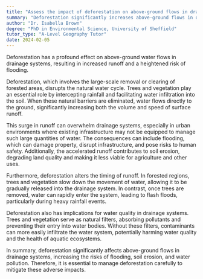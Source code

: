 ```yaml
---
title: "Assess the impact of deforestation on above-ground flows in drainage systems"
summary: "Deforestation significantly increases above-ground flows in drainage systems, leading to higher runoff and potential flooding."
author: "Dr. Isabella Brown"
degree: "PhD in Environmental Science, University of Sheffield"
tutor_type: "A-Level Geography Tutor"
date: 2024-02-05
---
```


Deforestation has a profound effect on above-ground water flows in drainage systems, resulting in increased runoff and a heightened risk of flooding.

Deforestation, which involves the large-scale removal or clearing of forested areas, disrupts the natural water cycle. Trees and vegetation play an essential role by intercepting rainfall and facilitating water infiltration into the soil. When these natural barriers are eliminated, water flows directly to the ground, significantly increasing both the volume and speed of surface runoff.

This surge in runoff can overwhelm drainage systems, especially in urban environments where existing infrastructure may not be equipped to manage such large quantities of water. The consequences can include flooding, which can damage property, disrupt infrastructure, and pose risks to human safety. Additionally, the accelerated runoff contributes to soil erosion, degrading land quality and making it less viable for agriculture and other uses.

Furthermore, deforestation alters the timing of runoff. In forested regions, trees and vegetation slow down the movement of water, allowing it to be gradually released into the drainage system. In contrast, once trees are removed, water can rapidly enter the system, leading to flash floods, particularly during heavy rainfall events.

Deforestation also has implications for water quality in drainage systems. Trees and vegetation serve as natural filters, absorbing pollutants and preventing their entry into water bodies. Without these filters, contaminants can more easily infiltrate the water system, potentially harming water quality and the health of aquatic ecosystems.

In summary, deforestation significantly affects above-ground flows in drainage systems, increasing the risks of flooding, soil erosion, and water pollution. Therefore, it is essential to manage deforestation carefully to mitigate these adverse impacts.
    